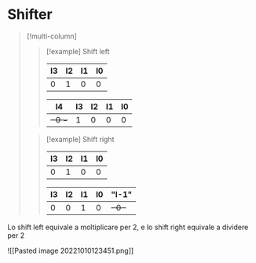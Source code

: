 # Shifter

>[!multi-column]
>
>>[!example] Shift left
>>
>>I3 | I2 | I1 | I0
>>--- | ---|---|---
>>0| 1 | 0 | 0
>> 
>>I4 | I3 | I2 | I1 | I0
>>--- | ---| --- | --- | ---
>><s> -0 -</s>  | 1 | 0 | 0 | 0 
>
>>[!example] Shift right
>> 
>> I3 | I2 | I1 | I0
>> --- | --- | --- | ---
>> 0 | 1 | 0 | 0
>> 
>>I3 | I2 | I1 | I0 | "I-1"
>>--- | --- | --- | --- | ---
>>0| 0 | 1 | 0 | <s> -0-</s> 

Lo shift left equivale a moltiplicare per 2, e lo shift right equivale a dividere per 2

![[Pasted image 20221010123451.png]]


